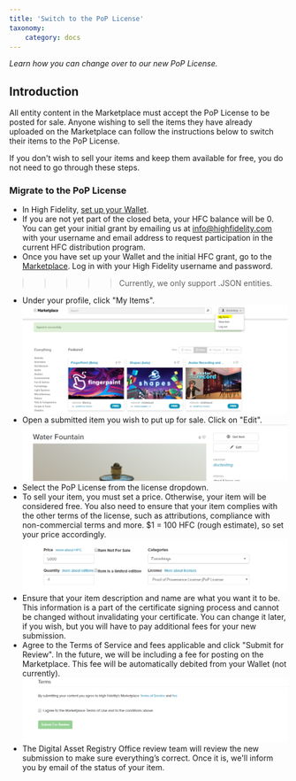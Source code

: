 ```yaml
---
title: 'Switch to the PoP License'
taxonomy:
	category: docs
---
```


*Learn how you can change over to our new PoP License.*

## Introduction

All entity content in the Marketplace must accept the PoP License to be posted for sale. Anyone wishing to sell the items they have already uploaded on the Marketplace can follow the instructions below to switch their items to the PoP License. 

If you don't wish to sell your items and keep them available for free, you do not need to go through these steps.

### Migrate to the PoP License

* In High Fidelity, [set up your Wallet](../../../marketplace/wallet-setup).
* If you are not yet part of the closed beta, your HFC balance will be 0. You can get your initial grant by emailing us at info@highfidelity.com with your username and email address to request participation in the current HFC distribution program. 
* Once you have set up your Wallet and the initial HFC grant, go to the [Marketplace](https://highfidelity.com/marketplace). Log in with your High Fidelity username and password. 
>>>>> Currently, we only support .JSON entities. 
* Under your profile, click "My Items". ![](my-items.PNG)
* Open a submitted item you wish to put up for sale. Click on "Edit".![](edit.PNG)
* Select the PoP License from the license dropdown. 
* To sell your item, you must set a price. Otherwise, your item will be considered free. You also need to ensure that your item complies with the other terms of the license, such as attributions, compliance with non-commercial terms and more. $1 = 100 HFC (rough estimate), so set your price accordingly. ![](price.PNG)
* Ensure that your item description and name are what you want it to be. This information is a part of the certificate signing process and cannot be changed without invalidating your certificate. You can change it later, if you wish, but you will have to pay additional fees for your new submission. 
* Agree to the Terms of Service and fees applicable and click "Submit for Review". In the future, we will be including a fee for posting on the Marketplace. This fee will be automatically debited from your Wallet (not currently).  ![](terms.PNG)
* The Digital Asset Registry Office review team will review the new submission to make sure everything’s correct.  Once it is, we'll inform you by email of the status of your item. 
